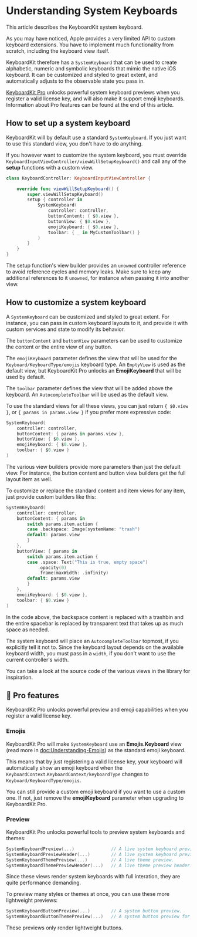 # Understanding System Keyboards

This article describes the KeyboardKit system keyboard.

As you may have noticed, Apple provides a very limited API to custom keyboard extensions. You have to implement much functionality from scratch, including the keyboard view itself.

KeyboardKit therefore has a ``SystemKeyboard`` that can be used to create alphabetic, numeric and symbolic keyboards that mimic the native iOS keyboard. It can be customized and styled to great extent, and automatically adjusts to the observable state you pass in. 

[KeyboardKit Pro][Pro] unlocks powerful system keyboard previews when you register a valid license key, and will also make it support emoji keyboards. Information about Pro features can be found at the end of this article.



## How to set up a system keyboard

KeyboardKit will by default use a standard ``SystemKeyboard``. If you just want to use this standard view, you don't have to do anything.

If you however want to customize the system keyboard, you must override ``KeyboardInputViewController/viewWillSetupKeyboard()`` and call any of the **setup** functions with a custom view.

```swift
class KeyboardController: KeyboardInputViewController {

    override func viewWillSetupKeyboard() {
        super.viewWillSetupKeyboard()
        setup { controller in
            SystemKeyboard(
                controller: controller,
                buttonContent: { $0.view },
                buttonView: { $0.view },
                emojiKeyboard: { $0.view },
                toolbar: { _ in MyCustomToolbar() }
            )
        }
    }
}
```

The setup function's view builder provides an `unowned` controller reference to avoid reference cycles and memory leaks. Make sure to keep any additional references to it `unowned`, for instance when passing it into another view.


## How to customize a system keyboard

A ``SystemKeyboard`` can be customized and styled to great extent. For instance, you can pass in custom keyboard layouts to it, and provide it with custom services and state to modify its behavior. 

The `buttonContent` and `buttonView` parameters can be used to customize the content or the entire view of any button.

The `emojiKeyboard` parameter defines the view that will be used for the ``Keyboard/KeyboardType/emojis`` keyboard type. An `EmptyView` is used as the default view, but KeyboardKit Pro unlocks an **EmojiKeyboard** that will be used by default.

The `toolbar` parameter defines the view that will be added above the keyboard. An ``AutocompleteToolbar`` will be used as the default view.

To use the standard views for all these views, you can just return `{ $0.view }`, or `{ params in params.view }` if you prefer more expressive code:

```swift
SystemKeyboard(
    controller: controller,
    buttonContent: { params in params.view },
    buttonView: { $0.view },
    emojiKeyboard: { $0.view },
    toolbar: { $0.view }
)
```

The various view builders provide more parameters than just the default view. For instance, the button content and button view builders get the full layout item as well.

To customize or replace the standard content and item views for any item, just provide custom builders like this:

```swift
SystemKeyboard(
    controller: controller,
    buttonContent: { params in
        switch params.item.action {
        case .backspace: Image(systemName: "trash")
        default: params.view
        }
    },
    buttonView: { params in
        switch params.item.action {
        case .space: Text("This is true, empty space")
            .opacity(0)
            .frame(maxWidth: .infinity)
        default: params.view
        }
    },
    emojiKeyboard: { $0.view },
    toolbar: { $0.view }
)
```

In the code above, the backspace content is replaced with a trashbin and the entire spacebar is replaced by transparent text that takes up as much space as needed.

The system keyboard will place an ``AutocompleteToolbar`` topmost, if you explicitly tell it not to. Since the keyboard layout depends on the available keyboard width, you must pass in a `width`, if you don't want to use the current controller's width.

You can take a look at the source code of the various views in the library for inspiration.



## 👑 Pro features

KeyboardKit Pro unlocks powerful preview and emoji capabilities when you register a valid license key.


### Emojis

KeyboardKit Pro will make ``SystemKeyboard`` use an **Emojis.Keyboard** view (read more in <doc:Understanding-Emojis>) as the standard emoji keyboard.

This means that by just registering a valid license key, your keyboard will automatically show an emoji keyboard when the ``KeyboardContext``.``KeyboardContext/keyboardType`` changes to ``Keyboard/KeyboardType/emojis``.

You can still provide a custom emoji keyboard if you want to use a custom one. If not, just remove the **emojiKeyboard** parameter when upgrading to KeyboardKit Pro.


### Preview

KeyboardKit Pro unlocks powerful tools to preview system keyboards and themes:

```swift
SystemKeyboardPreview(...)              // A live system keyboard preview.
SystemKeyboardPreviewHeader(...)        // A live system keyboard preview header.
SystemKeyboardThemePreview(...)         // A live theme preview.
SystemKeyboardThemePreviewHeader(...)   // A live theme preview header.
```

Since these views render system keyboards with full interation, they are quite performance demanding. 

To preview many styles or themes at once, you can use these more lightweight previews:

```swift
SystemKeyboardButtonPreview(...)        // A system button preview.
SystemKeyboardButtonThemePreview(...)   // A system button preview for a theme.
```

These previews only render lightweight buttons.



[Pro]: https://github.com/KeyboardKit/KeyboardKitPro
